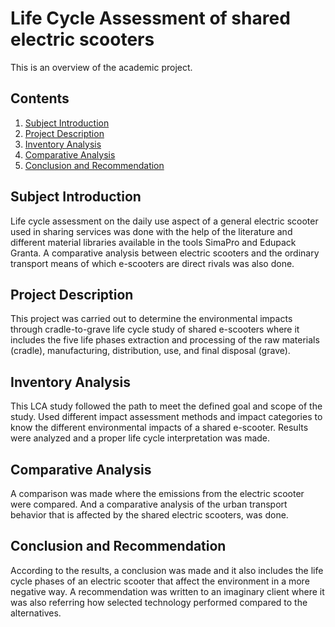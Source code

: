 # Life Cycle Assessment of shared electric scooters 
This is an overview of the academic project.

## Contents
1. [Subject Introduction](#subject-introduction)
1. [Project Description](project-description)
1. [Inventory Analysis](#inventory-analysis)
1. [Comparative Analysis](#comparative-analysis)
1. [Conclusion and Recommendation](#conclusion-recommendation)


<a id="subject-introduction"></a>
## Subject Introduction
Life cycle assessment on the daily use aspect of a general electric scooter used in sharing services was done with the help of the literature and different material libraries available in the tools SimaPro and Edupack Granta. A comparative analysis between electric scooters and the ordinary transport means of which e-scooters are direct rivals was also done.

<a id="project-description"></a>
## Project Description
This project was carried out to determine the environmental impacts through cradle-to-grave life cycle study of shared e-scooters where it includes the five life phases extraction and processing of the raw materials (cradle), manufacturing, distribution, use, and final disposal (grave).

<a id="inventory-analysis"></a>
## Inventory Analysis
This LCA study followed the path to meet the defined goal and scope of the study. Used different impact assessment methods and impact categories to know the different environmental impacts of a shared e-scooter. Results were analyzed and a proper life cycle interpretation was made.

<a id="comparative-analysis"></a>
## Comparative Analysis
A comparison was made where the emissions from the electric scooter were compared. And a comparative analysis of the urban transport behavior that is affected by the shared electric scooters, was done. 

<a id="conclusion-recommendation"></a>
## Conclusion and Recommendation
According to the results, a conclusion was made and it also includes the life cycle phases of an electric scooter that affect the environment in a more negative way. A recommendation was written to an imaginary client where it was also referring how selected technology performed compared to the alternatives.